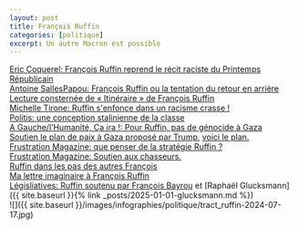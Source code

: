 ```yaml
---
layout: post
title: François Ruffin
categories: [politique]
excerpt: Un autre Macron est possible
---
```

[Eric Coquerel: François Ruffin reprend le récit raciste du Printemps Républicain](https://www.instagram.com/reel/C_0ZkwvNj80/)  
[Antoine SallesPapou: François Ruffin ou la tentation du retour en arrière](https://blogs.mediapart.fr/antoine-sallespapou/blog/220924/francois-ruffin-ou-la-tentation-du-retour-en-arriere)  
[Lecture consternée de « Itinéraire » de François Ruffin](https://blogs.mediapart.fr/imane-hamel/blog/231024/lecture-consternee-de-itineraire-de-francois-ruffin)  
[Michelle Tirone: Ruffin s'enfonce dans un racisme crasse !](https://www.youtube.com/watch?v=6ZDciuYo6mM)  
[Politis: une conception stalinienne de la classe](https://www.politis.fr/articles/2024/10/intersections-francois-ruffin-la-classe-sociale-mythifiee/)  
[A Gauche/l’Humanité, Ça ira !: Pour Ruffin, pas de génocide à Gaza](https://www.youtube.com/shorts/FhX_ronxxAQ)  
[Soutien le plan de paix à Gaza proposé par Trump](https://youtu.be/9rXX5arrAcI?t=368), [voici le plan.](https://www.youtube.com/watch?v=X4vcgwtgUBc)  
[Frustration Magazine: que penser de la stratégie Ruffin ?](https://frustrationmagazine.fr/ruffin-strategie)  
[Frustration Magazine: Soutien aux chasseurs.](https://frustrationmagazine.fr/chasseurs-mobilisation)  
[Ruffin dans les pas des autres François](https://blogs.mediapart.fr/marugil/blog/050724/ruffin-dans-les-pas-des-autres-francois)  
[Ma lettre imaginaire à François Ruffin ](https://blogs.mediapart.fr/jean-francois-pin/blog/210124/ma-lettre-imaginaire-francois-ruffin)  
[Législiatives: Ruffin soutenu par François Bayrou](https://infos-ouvrieres.fr/2024/07/17/les-faits-sont-tetus-francois-ruffin/) et [Raphaël Glucksmann]({{ site.baseurl }}{% link _posts/2025-01-01-glucksmann.md %})  
![]({{ site.baseurl }}/images/infographies/politique/tract_ruffin-2024-07-17.jpg)

